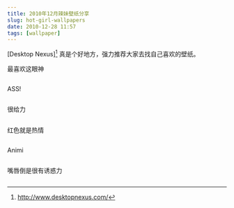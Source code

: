 ```yaml
---
title: 2010年12月辣妹壁纸分享
slug: hot-girl-wallpapers
date: 2010-12-28 11:57
tags: [wallpaper]
---
```


[Desktop Nexus][^1] 真是个好地方，强力推荐大家去找自己喜欢的壁纸。

最喜欢这眼神

<a href="http://people.desktopnexus.com/wallpaper/530487/"><img src="http://static.desktopnexus.com/thumbnails/530487-bigthumbnail.jpg" border="0" alt="" /></a>

ASS!

<a href="http://people.desktopnexus.com/wallpaper/517081/"><img src="http://static.desktopnexus.com/thumbnails/517081-bigthumbnail.jpg" border="0" alt="" /></a>

很给力

<a href="http://people.desktopnexus.com/wallpaper/516582/"><img src="http://static.desktopnexus.com/thumbnails/516582-bigthumbnail.jpg" border="0" alt="" /></a>

红色就是热情

<a href="http://people.desktopnexus.com/wallpaper/516250/"><img src="http://static.desktopnexus.com/thumbnails/516250-bigthumbnail.jpg" border="0" alt="" /></a>

Animi

<a href="http://anime.desktopnexus.com/wallpaper/540357/"><img src="http://static.desktopnexus.com/thumbnails/540357-bigthumbnail.jpg" border="0" alt="" /></a>

嘴唇倒是很有诱惑力

<a href="http://people.desktopnexus.com/wallpaper/541641/"><img src="http://static.desktopnexus.com/thumbnails/541641-bigthumbnail.jpg" border="0" alt="" /></a>

[^1]: http://www.desktopnexus.com/

